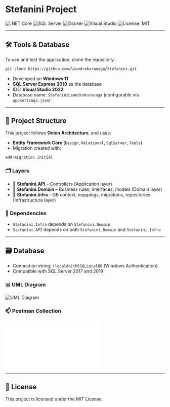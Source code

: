 # Stefanini Project

![.NET Core](https://img.shields.io/badge/.NET%20Core-512BD4?style=for-the-badge\&logo=dotnet\&logoColor=white)
![SQL Server](https://img.shields.io/badge/SQL%20Server-CC2927?style=for-the-badge\&logo=microsoft-sql-server\&logoColor=white)
![Docker](https://img.shields.io/badge/Docker-2496ED?style=for-the-badge\&logo=docker\&logoColor=white)
![Visual Studio](https://img.shields.io/badge/Visual%20Studio-5C2D91?style=for-the-badge\&logo=visual-studio\&logoColor=white)
![License: MIT](https://img.shields.io/badge/License-MIT-yellow.svg?style=for-the-badge)

---

## 🛠️ Tools & Database

To use and test the application, clone the repository:

```bash
git clone https://github.com/leandrokuranaga/Stefanini.git
```

* Developed on **Windows 11**
* **SQL Server Express 2019** as the database
* IDE: **Visual Studio 2022**
* Database name: `StefaniniLeandroKuranaga` (configurable via `appsettings.json`)

---

## 🧱 Project Structure

This project follows **Onion Architecture**, and uses:

* **Entity Framework Core** (`Design`, `Relational`, `SqlServer`, `Tools`)
* Migration created with:

```bash
add-migration Initial
```

### 🗂️ Layers

* 📡 **Stefanini.API** – Controllers (Application layer)
* 🧠 **Stefanini.Domain** – Business rules, interfaces, models (Domain layer)
* 💾 **Stefanini.Infra** – DB context, mappings, migrations, repositories (Infrastructure layer)

### 🧩 Dependencies

* `Stefanini.Infra` depends on `Stefanini.Domain`
* `Stefanini.API` depends on both `Stefanini.Domain` and `Stefanini.Infra`

---

## 🗃️ Database

* Connection string: `(localdb)\MSSQLLocalDB` (Windows Authentication)
* Compatible with SQL Server 2017 and 2019

### 📊 UML Diagram

![UML Diagram](https://user-images.githubusercontent.com/29407031/156945886-01367072-7991-4f13-b54a-f7be7812a393.png)

### 📫 Postman Collection

![Collections postman](Stefanini/Stefanini/Assets/Stefanini%20-%20Localhost.postman_collection.json)

---

## 📜 License

This project is licensed under the MIT License.
